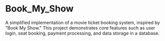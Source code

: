# Book_My_Show
A simplified implementation of a movie ticket booking system, inspired by "Book My Show." This project demonstrates core features such as user login, seat booking, payment processing, and data storage in a database.
